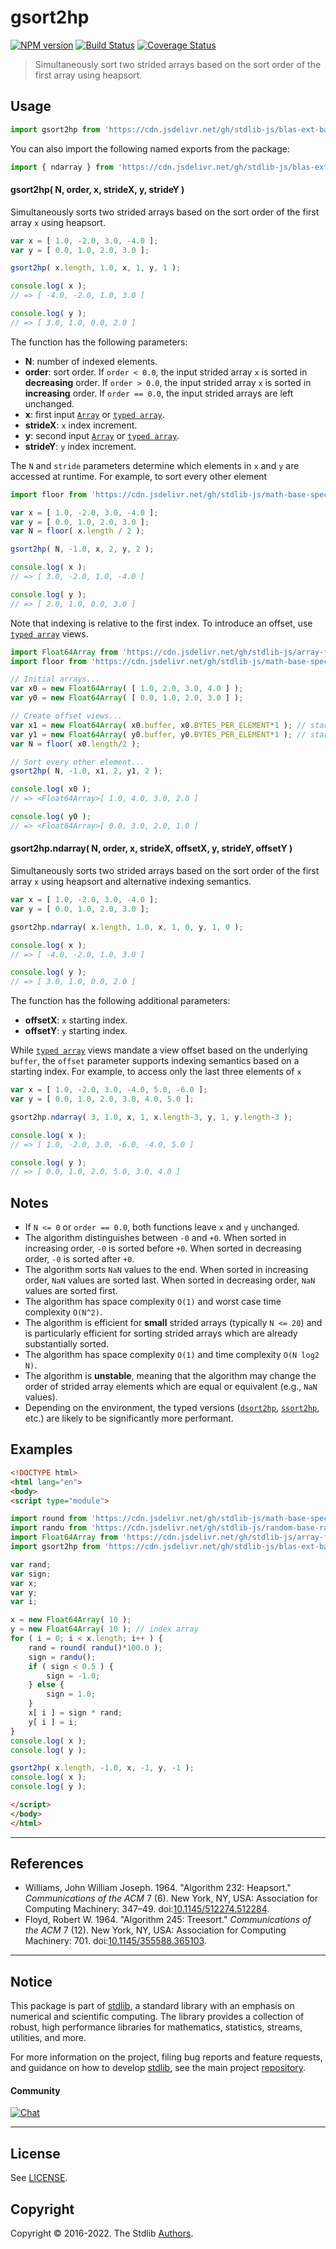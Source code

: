 <!--

@license Apache-2.0

Copyright (c) 2020 The Stdlib Authors.

Licensed under the Apache License, Version 2.0 (the "License");
you may not use this file except in compliance with the License.
You may obtain a copy of the License at

   http://www.apache.org/licenses/LICENSE-2.0

Unless required by applicable law or agreed to in writing, software
distributed under the License is distributed on an "AS IS" BASIS,
WITHOUT WARRANTIES OR CONDITIONS OF ANY KIND, either express or implied.
See the License for the specific language governing permissions and
limitations under the License.

-->

# gsort2hp

[![NPM version][npm-image]][npm-url] [![Build Status][test-image]][test-url] [![Coverage Status][coverage-image]][coverage-url] <!-- [![dependencies][dependencies-image]][dependencies-url] -->

> Simultaneously sort two strided arrays based on the sort order of the first array using heapsort.



<section class="usage">

## Usage

```javascript
import gsort2hp from 'https://cdn.jsdelivr.net/gh/stdlib-js/blas-ext-base-gsort2hp@v0.0.10-esm/index.mjs';
```

You can also import the following named exports from the package:

```javascript
import { ndarray } from 'https://cdn.jsdelivr.net/gh/stdlib-js/blas-ext-base-gsort2hp@v0.0.10-esm/index.mjs';
```

#### gsort2hp( N, order, x, strideX, y, strideY )

Simultaneously sorts two strided arrays based on the sort order of the first array `x` using heapsort.

```javascript
var x = [ 1.0, -2.0, 3.0, -4.0 ];
var y = [ 0.0, 1.0, 2.0, 3.0 ];

gsort2hp( x.length, 1.0, x, 1, y, 1 );

console.log( x );
// => [ -4.0, -2.0, 1.0, 3.0 ]

console.log( y );
// => [ 3.0, 1.0, 0.0, 2.0 ]
```

The function has the following parameters:

-   **N**: number of indexed elements.
-   **order**: sort order. If `order < 0.0`, the input strided array `x` is sorted in **decreasing** order. If `order > 0.0`, the input strided array `x` is sorted in **increasing** order. If `order == 0.0`, the input strided arrays are left unchanged.
-   **x**: first input [`Array`][mdn-array] or [`typed array`][mdn-typed-array].
-   **strideX**: `x` index increment.
-   **y**: second input [`Array`][mdn-array] or [`typed array`][mdn-typed-array].
-   **strideY**: `y` index increment.

The `N` and `stride` parameters determine which elements in `x` and `y` are accessed at runtime. For example, to sort every other element

```javascript
import floor from 'https://cdn.jsdelivr.net/gh/stdlib-js/math-base-special-floor@esm/index.mjs';

var x = [ 1.0, -2.0, 3.0, -4.0 ];
var y = [ 0.0, 1.0, 2.0, 3.0 ];
var N = floor( x.length / 2 );

gsort2hp( N, -1.0, x, 2, y, 2 );

console.log( x );
// => [ 3.0, -2.0, 1.0, -4.0 ]

console.log( y );
// => [ 2.0, 1.0, 0.0, 3.0 ]
```

Note that indexing is relative to the first index. To introduce an offset, use [`typed array`][mdn-typed-array] views.

```javascript
import Float64Array from 'https://cdn.jsdelivr.net/gh/stdlib-js/array-float64@esm/index.mjs';
import floor from 'https://cdn.jsdelivr.net/gh/stdlib-js/math-base-special-floor@esm/index.mjs';

// Initial arrays...
var x0 = new Float64Array( [ 1.0, 2.0, 3.0, 4.0 ] );
var y0 = new Float64Array( [ 0.0, 1.0, 2.0, 3.0 ] );

// Create offset views...
var x1 = new Float64Array( x0.buffer, x0.BYTES_PER_ELEMENT*1 ); // start at 2nd element
var y1 = new Float64Array( y0.buffer, y0.BYTES_PER_ELEMENT*1 ); // start at 2nd element
var N = floor( x0.length/2 );

// Sort every other element...
gsort2hp( N, -1.0, x1, 2, y1, 2 );

console.log( x0 );
// => <Float64Array>[ 1.0, 4.0, 3.0, 2.0 ]

console.log( y0 );
// => <Float64Array>[ 0.0, 3.0, 2.0, 1.0 ]
```

#### gsort2hp.ndarray( N, order, x, strideX, offsetX, y, strideY, offsetY )

Simultaneously sorts two strided arrays based on the sort order of the first array `x` using heapsort and alternative indexing semantics.

```javascript
var x = [ 1.0, -2.0, 3.0, -4.0 ];
var y = [ 0.0, 1.0, 2.0, 3.0 ];

gsort2hp.ndarray( x.length, 1.0, x, 1, 0, y, 1, 0 );

console.log( x );
// => [ -4.0, -2.0, 1.0, 3.0 ]

console.log( y );
// => [ 3.0, 1.0, 0.0, 2.0 ]
```

The function has the following additional parameters:

-   **offsetX**: `x` starting index.
-   **offsetY**: `y` starting index.

While [`typed array`][mdn-typed-array] views mandate a view offset based on the underlying `buffer`, the `offset` parameter supports indexing semantics based on a starting index. For example, to access only the last three elements of `x`

```javascript
var x = [ 1.0, -2.0, 3.0, -4.0, 5.0, -6.0 ];
var y = [ 0.0, 1.0, 2.0, 3.0, 4.0, 5.0 ];

gsort2hp.ndarray( 3, 1.0, x, 1, x.length-3, y, 1, y.length-3 );

console.log( x );
// => [ 1.0, -2.0, 3.0, -6.0, -4.0, 5.0 ]

console.log( y );
// => [ 0.0, 1.0, 2.0, 5.0, 3.0, 4.0 ]
```

</section>

<!-- /.usage -->

<section class="notes">

## Notes

-   If `N <= 0` or `order == 0.0`, both functions leave `x` and `y` unchanged.
-   The algorithm distinguishes between `-0` and `+0`. When sorted in increasing order, `-0` is sorted before `+0`. When sorted in decreasing order, `-0` is sorted after `+0`.
-   The algorithm sorts `NaN` values to the end. When sorted in increasing order, `NaN` values are sorted last. When sorted in decreasing order, `NaN` values are sorted first.
-   The algorithm has space complexity `O(1)` and worst case time complexity `O(N^2)`.
-   The algorithm is efficient for **small** strided arrays (typically `N <= 20`) and is particularly efficient for sorting strided arrays which are already substantially sorted.
-   The algorithm has space complexity `O(1)` and time complexity `O(N log2 N)`.
-   The algorithm is **unstable**, meaning that the algorithm may change the order of strided array elements which are equal or equivalent (e.g., `NaN` values).
-   Depending on the environment, the typed versions ([`dsort2hp`][@stdlib/blas/ext/base/dsort2hp], [`ssort2hp`][@stdlib/blas/ext/base/ssort2hp], etc.) are likely to be significantly more performant.

</section>

<!-- /.notes -->

<section class="examples">

## Examples

<!-- eslint no-undef: "error" -->

```html
<!DOCTYPE html>
<html lang="en">
<body>
<script type="module">

import round from 'https://cdn.jsdelivr.net/gh/stdlib-js/math-base-special-round@esm/index.mjs';
import randu from 'https://cdn.jsdelivr.net/gh/stdlib-js/random-base-randu@esm/index.mjs';
import Float64Array from 'https://cdn.jsdelivr.net/gh/stdlib-js/array-float64@esm/index.mjs';
import gsort2hp from 'https://cdn.jsdelivr.net/gh/stdlib-js/blas-ext-base-gsort2hp@v0.0.10-esm/index.mjs';

var rand;
var sign;
var x;
var y;
var i;

x = new Float64Array( 10 );
y = new Float64Array( 10 ); // index array
for ( i = 0; i < x.length; i++ ) {
    rand = round( randu()*100.0 );
    sign = randu();
    if ( sign < 0.5 ) {
        sign = -1.0;
    } else {
        sign = 1.0;
    }
    x[ i ] = sign * rand;
    y[ i ] = i;
}
console.log( x );
console.log( y );

gsort2hp( x.length, -1.0, x, -1, y, -1 );
console.log( x );
console.log( y );

</script>
</body>
</html>
```

</section>

<!-- /.examples -->

* * *

<section class="references">

## References

-   Williams, John William Joseph. 1964. "Algorithm 232: Heapsort." _Communications of the ACM_ 7 (6). New York, NY, USA: Association for Computing Machinery: 347–49. doi:[10.1145/512274.512284][@williams:1964a].
-   Floyd, Robert W. 1964. "Algorithm 245: Treesort." _Communications of the ACM_ 7 (12). New York, NY, USA: Association for Computing Machinery: 701. doi:[10.1145/355588.365103][@floyd:1964a].

</section>


<section class="main-repo" >

* * *

## Notice

This package is part of [stdlib][stdlib], a standard library with an emphasis on numerical and scientific computing. The library provides a collection of robust, high performance libraries for mathematics, statistics, streams, utilities, and more.

For more information on the project, filing bug reports and feature requests, and guidance on how to develop [stdlib][stdlib], see the main project [repository][stdlib].

#### Community

[![Chat][chat-image]][chat-url]

---

## License

See [LICENSE][stdlib-license].


## Copyright

Copyright &copy; 2016-2022. The Stdlib [Authors][stdlib-authors].

</section>

<!-- /.stdlib -->

<!-- Section for all links. Make sure to keep an empty line after the `section` element and another before the `/section` close. -->

<section class="links">

[npm-image]: http://img.shields.io/npm/v/@stdlib/blas-ext-base-gsort2hp.svg
[npm-url]: https://npmjs.org/package/@stdlib/blas-ext-base-gsort2hp

[test-image]: https://github.com/stdlib-js/blas-ext-base-gsort2hp/actions/workflows/test.yml/badge.svg?branch=v0.0.10
[test-url]: https://github.com/stdlib-js/blas-ext-base-gsort2hp/actions/workflows/test.yml?query=branch:v0.0.10

[coverage-image]: https://img.shields.io/codecov/c/github/stdlib-js/blas-ext-base-gsort2hp/main.svg
[coverage-url]: https://codecov.io/github/stdlib-js/blas-ext-base-gsort2hp?branch=main

<!--

[dependencies-image]: https://img.shields.io/david/stdlib-js/blas-ext-base-gsort2hp.svg
[dependencies-url]: https://david-dm.org/stdlib-js/blas-ext-base-gsort2hp/main

-->

[chat-image]: https://img.shields.io/gitter/room/stdlib-js/stdlib.svg
[chat-url]: https://gitter.im/stdlib-js/stdlib/

[stdlib]: https://github.com/stdlib-js/stdlib

[stdlib-authors]: https://github.com/stdlib-js/stdlib/graphs/contributors

[umd]: https://github.com/umdjs/umd
[es-module]: https://developer.mozilla.org/en-US/docs/Web/JavaScript/Guide/Modules

[deno-url]: https://github.com/stdlib-js/blas-ext-base-gsort2hp/tree/deno
[umd-url]: https://github.com/stdlib-js/blas-ext-base-gsort2hp/tree/umd
[esm-url]: https://github.com/stdlib-js/blas-ext-base-gsort2hp/tree/esm
[branches-url]: https://github.com/stdlib-js/blas-ext-base-gsort2hp/blob/main/branches.md

[stdlib-license]: https://raw.githubusercontent.com/stdlib-js/blas-ext-base-gsort2hp/main/LICENSE

[mdn-array]: https://developer.mozilla.org/en-US/docs/Web/JavaScript/Reference/Global_Objects/Array

[mdn-typed-array]: https://developer.mozilla.org/en-US/docs/Web/JavaScript/Reference/Global_Objects/TypedArray

[@stdlib/blas/ext/base/dsort2hp]: https://github.com/stdlib-js/blas-ext-base-dsort2hp/tree/esm

[@stdlib/blas/ext/base/ssort2hp]: https://github.com/stdlib-js/blas-ext-base-ssort2hp/tree/esm

[@williams:1964a]: https://doi.org/10.1145/512274.512284

[@floyd:1964a]: https://doi.org/10.1145/355588.365103

</section>

<!-- /.links -->
